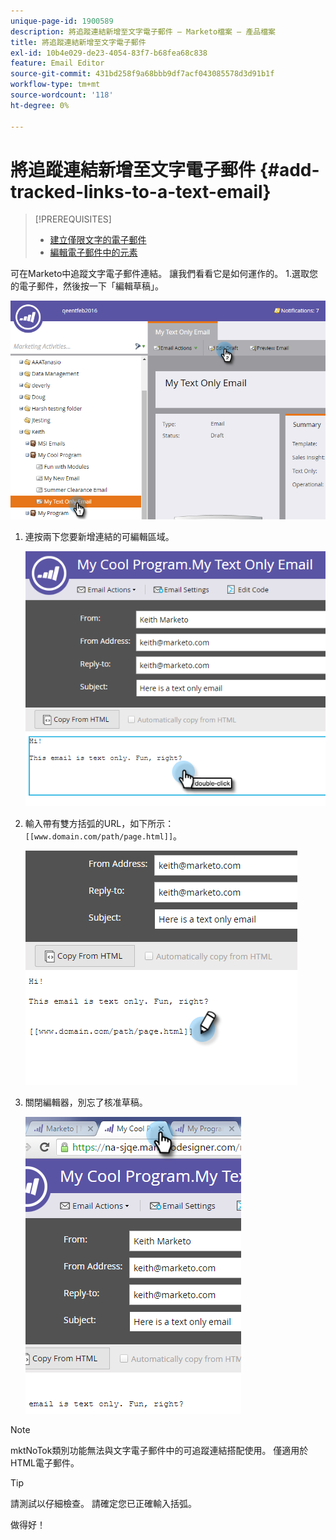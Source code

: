```yaml
---
unique-page-id: 1900589
description: 將追蹤連結新增至文字電子郵件 — Marketo檔案 — 產品檔案
title: 將追蹤連結新增至文字電子郵件
exl-id: 10b4e029-de23-4054-83f7-b68fea68c838
feature: Email Editor
source-git-commit: 431bd258f9a68bbb9df7acf043085578d3d91b1f
workflow-type: tm+mt
source-wordcount: '118'
ht-degree: 0%

---
```


# 將追蹤連結新增至文字電子郵件 {#add-tracked-links-to-a-text-email}

>[!PREREQUISITES]
>
>* [建立僅限文字的電子郵件](/help/marketo/product-docs/email-marketing/general/creating-an-email/create-a-text-only-email.md)
>* [編輯電子郵件中的元素](/help/marketo/product-docs/email-marketing/general/email-editor-2/edit-elements-in-an-email.md)

可在Marketo中追蹤文字電子郵件連結。 讓我們看看它是如何運作的。 1.選取您的電子郵件，然後按一下「編輯草稿」。

![](assets/one-9.png)

1. 連按兩下您要新增連結的可編輯區域。

   ![](assets/two-8.png)

1. 輸入帶有雙方括弧的URL，如下所示： `[[www.domain.com/path/page.html]]`。

   ![](assets/three-8.png)

1. 關閉編輯器，別忘了核准草稿。

   ![](assets/four-6.png)

>[!NOTE]
>
>mktNoTok類別功能無法與文字電子郵件中的可追蹤連結搭配使用。 僅適用於HTML電子郵件。

>[!TIP]
>
>請測試以仔細檢查。 請確定您已正確輸入括弧。

做得好！

